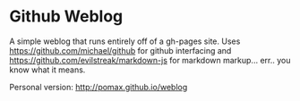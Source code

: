 Github Weblog
=============

A simple weblog that runs entirely off of a gh-pages site.
Uses https://github.com/michael/github for github interfacing
and https://github.com/evilstreak/markdown-js for markdown
markup... err.. you know what it means.

Personal version: http://pomax.github.io/weblog
